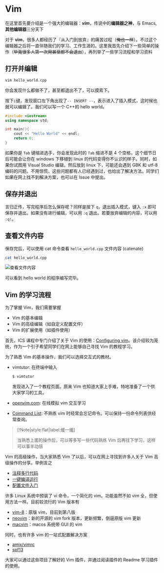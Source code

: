 # Vim

在这里首先要介绍是一个强大的编辑器：**_vim_**，传说中的**编辑器之神**，与 Emacs, **其他编辑器**三分天下

对于 **vim**，很多人都经历了『从入门到放弃』的痛苦过程（~~俺也一样~~）。不过这个编辑器之后将一直伴随我们的学习、工作生涯的。这里我首先介绍下一些简单的操作（~~毕竟很多人第一次用甚至都不会退出~~），再列举了一些学习流程和学习资料

## 打开并编辑

```bash
vim hello_world.cpp
```

你会发现什么都做不了，甚至都退出不了，可以摸索下。

按下`i`键，发现窗口左下角出现了`-- INSERT --`，表示进入了插入模式，这时候也就可以编辑了。我们可以写一个 C++的 hello world。

```c++
#include <iostream>
using namespace std;

int main(){
    cout << "Hello World" << endl;
    return 0;
}
```

如果你是 `Tab` 键缩进选手，你会发现此时的 `Tab` 缩进不是 4 个空格，这个细节日后可能会让你在 windows 下移植到 linux 的代码变得你不认识的样子。同时，如果你试图用 Visual Studio 编辑，然后放到 linux 下，可能还会遇到 GBK 和 utf-8 编码的问题。不用惊慌，这些问题都有人已经遇到过，也给出了解决方法。同学们如果在网上找不到解决方案，也可以在 Issue 中提出。

## 保存并退出

言归正传，写完程序后怎么保存呢？同样是按下 `q`，退出插入模式，键入 `:x` 即可保存并退出。如果没有进行编辑，可以用 `:q` 退出。若要放弃编辑的内容，可以用 `:q!`。

## 查看文件内容

保存完后，可以使用 cat 命令查看 `hello_world.cpp` 文件内容 (catenate)

```bash
cat hello_world.cpp
```

![查看文件内容](https://tsunaou.github.io/linux_guide/images/6.png)

可以看到 hello world 的程序编写完毕。

## Vim 的学习流程

为了掌握 Vim，我们需要掌握

- Vim 的基本编辑
- Vim 的高级编辑（如自定义配置文件）
- Vim 的扩展使用（如插件使用）

首先，ICS 课程中专门介绍了关于 Vim 的使用：[Configuring vim](https://nju-projectn.github.io/ics-pa-gitbook/ics2019/0.4.html)。该介绍较为笼统，作为一个引子希望同学们在网上能够自己寻找 Vim 的教程学习。

为了熟悉 Vim 的基本操作，我们可以选择交互式的教材。

- vimtutor: 在终端中输入

  ```bash
  $ vimtutor
  ```

  发现进入了一个教程页面。原来 Vim 也知道大家上手难，特地准备了一个供大家学习的工具。

- [openvim.com](https://www.openvim.com/): 在线模拟 vim 交互学习
- [Command List](https://catswhocode.com/vim-commands/): 不熟练 vim 时经常会忘记命令。可以保持一份命令列表供经常查询。

> [!Note|style:flat|label:缓一缓]
>
> 当熟悉上面的操作后，可以等多写一些代码熟练 Vim 后再往下学习，这样可以事半功倍

Vim 的高级操作，当大家熟悉 Vim 了以后，可以在网上寻找到许多人关于 Vim 高级操作的分享。举例言之

- [注释多行代码](https://blog.csdn.net/xiajun07061225/article/details/8488210)
- [一键编译运行](https://blog.csdn.net/controlfate/article/details/7617563)
- [配置文件入门](https://www.ruanyifeng.com/blog/2018/09/vimrc.html)

许多 Linux 系统中预装了 vi 命令，一个简化的 vim。功能虽然不如 vim 全，但使用方法一样。目前较流行的 Vim 版本有

- [vim-8](https://www.vim.org/)：原版 vim，目前到第八版
- [neovim](https://github.com/neovim/neovim)：新的开源的 vim fork 版本，更新频繁，倒逼原版 vim 更新
- [macvim](https://github.com/macvim-dev/macvim)：macos 系统带 GUI 的 vim

同时，也有许多 vim 的一站式配置解决方案

- [amix/vimrc](https://github.com/amix/vimrc)
- [spf13](https://github.com/spf13/spf13-vim)

大家可以通过这些项目了解好的 Vim 插件，并通过阅读插件的 Readme 学习插件的使用。
